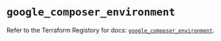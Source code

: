 # `google_composer_environment`

Refer to the Terraform Registory for docs: [`google_composer_environment`](https://registry.terraform.io/providers/hashicorp/google/5.9.0/docs/resources/composer_environment).

